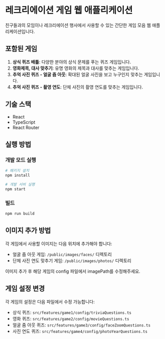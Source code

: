 # 레크리에이션 게임 웹 애플리케이션

친구들과의 모임이나 레크리에이션 행사에서 사용할 수 있는 간단한 게임 모음 웹 애플리케이션입니다.

## 포함된 게임

1. **상식 퀴즈 배틀**: 다양한 분야의 상식 문제를 푸는 퀴즈 게임입니다.
2. **영화제목, 대사 맞추기**: 유명 영화의 제목과 대사를 맞추는 게임입니다.
3. **추억 사진 퀴즈 - 얼굴 줌 아웃**: 확대된 얼굴 사진을 보고 누구인지 맞추는 게임입니다.
4. **추억 사진 퀴즈 - 촬영 연도**: 단체 사진의 촬영 연도를 맞추는 게임입니다.

## 기술 스택

- React
- TypeScript
- React Router

## 실행 방법

### 개발 모드 실행

```bash
# 패키지 설치
npm install

# 개발 서버 실행
npm start
```

### 빌드

```bash
npm run build
```

## 이미지 추가 방법

각 게임에서 사용할 이미지는 다음 위치에 추가해야 합니다:

- 얼굴 줌 아웃 게임: `/public/images/faces/` 디렉토리
- 단체 사진 연도 맞추기 게임: `/public/images/photos/` 디렉토리

이미지 추가 후 해당 게임의 config 파일에서 imagePath를 수정해주세요.

## 게임 설정 변경

각 게임의 설정은 다음 파일에서 수정 가능합니다:

- 상식 퀴즈: `src/features/game1/config/triviaQuestions.ts`
- 영화 퀴즈: `src/features/game2/config/movieQuestions.ts`
- 얼굴 줌 아웃 퀴즈: `src/features/game3/config/faceZoomQuestions.ts`
- 사진 연도 퀴즈: `src/features/game4/config/photoYearQuestions.ts`
